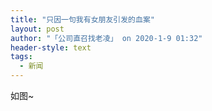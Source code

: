 ```yaml
---
title: "只因一句我有女朋友引发的血案"
layout: post
author: "「公司直召找老凌」 on 2020-1-9 01:32"
header-style: text
tags:
  - 新闻
---
```


<head></head>
<body>
  如图~
 <br>
</body>


